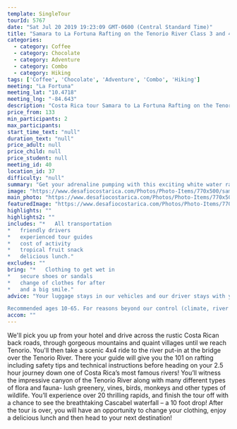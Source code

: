 ```yaml
---
template: SingleTour
tourId: 5767
date: "Sat Jul 20 2019 19:23:09 GMT-0600 (Central Standard Time)"
title: "Samara to La Fortuna Rafting on the Tenorio River Class 3 and 4"
categories: 
  - category: Coffee
  - category: Chocolate
  - category: Adventure
  - category: Combo
  - category: Hiking
tags: ['Coffee', 'Chocolate', 'Adventure', 'Combo', 'Hiking']
meeting: "La Fortuna"
meeting_lat: "10.4718"
meeting_lng: "-84.643"
description: "Costa Rica tour Samara to La Fortuna Rafting on the Tenorio River Class 3 and 4, id 5767"
price_from: 133
min_participants: 2
max_participants: 
start_time_text: "null"
duration_text: "null"
price_adult: null
price_child: null
price_student: null
meeting_id: 40
location_id: 37
difficulty: "null"
summary: "Get your adrenaline pumping with this exciting white water rafting adventure on the way to your next vacation destination! Costa Rica is well known as the whitewater rafting capital of the world due to its abundant and exciting rivers and its growing number of outdoor enthusiasts. After receiving safety instructions from your professional guide, you’ll strap on your helmet and roll down the thrilling rapids of one of the most famous rivers in Costa Rica. Witness the exotic flora and fau..."
image: "https://www.desafiocostarica.com/Photos/Photo-Items/770x500/samara-to-la-fortuna-rafting-on-the-tenorio-river-class-3-and-4-1416244631.jpg"
main_photo: "https://www.desafiocostarica.com/Photos/Photo-Items/770x500/samara-to-la-fortuna-rafting-on-the-tenorio-river-class-3-and-4-1416244631.jpg"
featuredImage: "https://www.desafiocostarica.com/Photos/Photo-Items/770x500/samara-to-la-fortuna-rafting-on-the-tenorio-river-class-3-and-4-1416244631.jpg"
highlights: ""
highlights2: ""
includes: "*   All transportation
*   friendly drivers
*   experienced tour guides
*   cost of activity
*   tropical fruit snack
*   delicious lunch."
excludes: ""
bring: "*   Clothing to get wet in
*   secure shoes or sandals
*   change of clothes for after
*   and a big smile."
advice: "Your luggage stays in our vehicles and our driver stays with your items while you are doing your tour. We have private entrances and exits for our rafting tour locations. Extra transport charge for drop-off outside of our regular hotel zones. Extra $30 charge for Nosara or punta Islita Beaches

Recommended ages 10-65. For reasons beyond our control (climate, river levels, etc.), we may change to a more-suitable tour with an equal or similar adventure-appeal or offer other tour options so you don't miss out on a fun day in Costa Rica. We reserve the right to cancel a trip due to unfavorable conditions & will only run a tour according to our policies. Full refund is given if (on rare occasion) no tour is run. This adventure involves some inherent risk and physical exertion, so you"
accom: ""
---
```

We'll pick you up from your hotel and drive across the rustic Costa Rican back roads, through gorgeous mountains and quaint villages until we reach Tenorio. You'll then take a scenic 4x4 ride to the river put-in at the bridge over the Tenorio River. There your guide will give you the 101 on rafting including safety tips and technical instructions before heading on your 2.5 hour journey down one of Costa Rica’s most famous rivers! You’ll witness the impressive canyon of the Tenorio River along with many different types of flora and fauna- lush greenery, vines, birds, monkeys and other types of wildlife. You’ll experience over 20 thrilling rapids, and finish the tour off with a chance to see the breathtaking Cascabel waterfall – a 10 foot drop! After the tour is over, you will have an opportunity to change your clothing, enjoy a delicious lunch and then head to your next destination!
